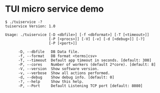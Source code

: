 TUI micro service demo
======================




	$ ./tuiservice -?
	tuiservice Version: 1.0

	Usage: ./tuiservice [-D <dbfile>] [-f <dbformat>] [-T [<timeout>]]
                    	[-P [<procs>]] [-V] [-v] [-d [<debug>]] [-?]
                    	[-P [<port>]]

		  -D, --dbfile   DB Data file.
		  -f, --format   DB format <terms|csv>
		  -T, --timeout  Default app timeout in seconds. [default: 300]
		  -P, --cores    Number of workers (default 2*core). [default: 8]
		  -V, --version  Show software version.
		  -v, --verbose  Show all actions performed.
		  -d, --debug    Show debug info. [default: 0]
		  -?, --help     Show this help.
		  -P, --Port     Default Listening TCP port [default: 8080]
